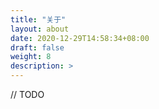 ```yaml
---
title: "关于"
layout: about
date: 2020-12-29T14:58:34+08:00
draft: false
weight: 8
description: >
---
```


// TODO
